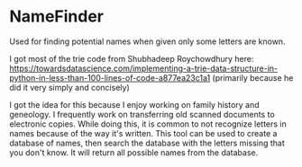 # NameFinder
Used for finding potential names when given only some letters are known.

I got most of the trie code from Shubhadeep Roychowdhury here: https://towardsdatascience.com/implementing-a-trie-data-structure-in-python-in-less-than-100-lines-of-code-a877ea23c1a1 (primarily because he did it very simply and concisely)

I got the idea for this because I enjoy working on family history and geneology. I frequently work on transferring old scanned documents to electronic copies. While doing this, it is common to not recognize letters in names because of the way it's written. This tool can be used to create a database of names, then search the database with the letters missing that you don't know. It will return all possible names from the database.
